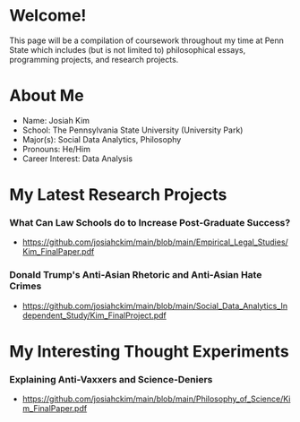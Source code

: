 # Welcome!

This page will be a compilation of coursework throughout my time at Penn State which includes (but is not limited to) philosophical essays, programming projects, and research projects.

# About Me

- Name: Josiah Kim 
- School: The Pennsylvania State University (University Park)
- Major(s): Social Data Analytics, Philosophy 
- Pronouns: He/Him
- Career Interest: Data Analysis


# My Latest Research Projects

### What Can Law Schools do to Increase Post-Graduate Success? 
- https://github.com/josiahckim/main/blob/main/Empirical_Legal_Studies/Kim_FinalPaper.pdf
### Donald Trump's Anti-Asian Rhetoric and Anti-Asian Hate Crimes
- https://github.com/josiahckim/main/blob/main/Social_Data_Analytics_Independent_Study/Kim_FinalProject.pdf

# My Interesting Thought Experiments 

### Explaining Anti-Vaxxers and Science-Deniers 
- https://github.com/josiahckim/main/blob/main/Philosophy_of_Science/Kim_FinalPaper.pdf
